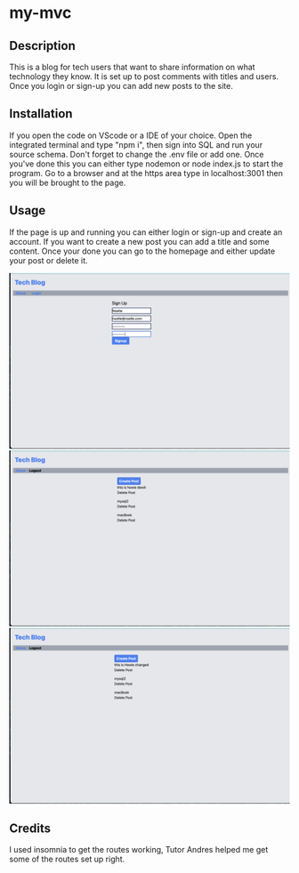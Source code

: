 # my-mvc

## Description
This is a blog for tech users that want to share information on what technology they know. It is set up to post comments with titles and users. Once you login or sign-up you can add new posts to the site.


## Installation

If you open the code on VScode or a IDE of your choice. Open the integrated terminal and type "npm i", then sign into SQL and run your source schema. Don't forget to change the .env file or add one. Once you've done this you can either type nodemon or node index.js to start the program. Go to a browser and at the https area type in localhost:3001 then you will be brought to the page.

## Usage
If the page is up and running you can either login or sign-up and create an account. If you want to create a new post you can add a title and some content. Once your done you can go to the homepage and either update your post or delete it.

![alt text](assets/screenshot.png)
![alt text](assets/screenshot1.png)
![alt text](assets/screenshot2.png)


## Credits
I used insomnia to get the routes working, Tutor Andres helped me get some of the routes set up right.

